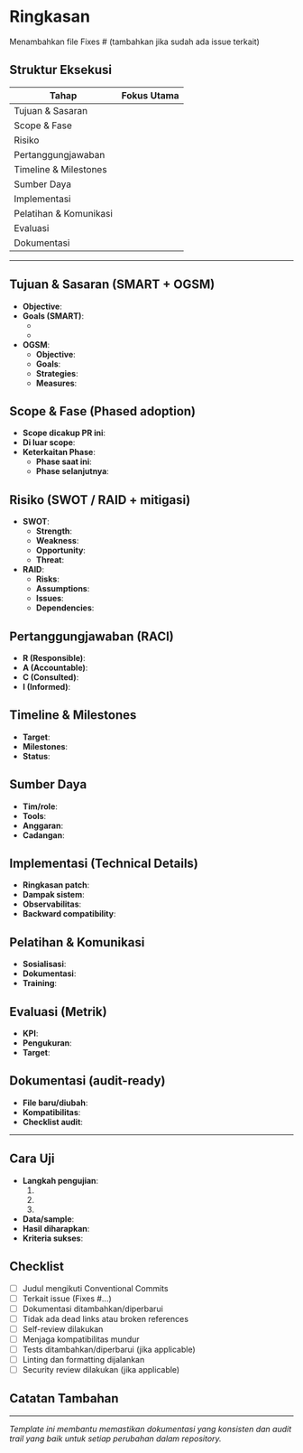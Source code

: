 # Ringkasan
Menambahkan file <!-- Jelaskan perubahan yang dilakukan -->
Fixes # (tambahkan jika sudah ada issue terkait)

## Struktur Eksekusi

| Tahap                  | Fokus Utama                              |
| ---------------------- | ---------------------------------------- |
| Tujuan & Sasaran       | <!-- Tujuan utama perubahan ini -->      |
| Scope & Fase           | <!-- Cakupan dan fase implementasi -->   |
| Risiko                 | <!-- Identifikasi dan mitigasi risiko --> |
| Pertanggungjawaban     | <!-- RACI matrix: R/A/C/I -->           |
| Timeline & Milestones  | <!-- Jadwal dan pencapaian -->          |
| Sumber Daya            | <!-- Tim, tools, anggaran -->            |
| Implementasi           | <!-- Ringkasan teknis perubahan -->     |
| Pelatihan & Komunikasi | <!-- Sosialisasi dan dokumentasi -->    |
| Evaluasi               | <!-- Metrik dan KPI -->                 |
| Dokumentasi            | <!-- Artefak dan audit trail -->        |

---

## Tujuan & Sasaran (SMART + OGSM)
- **Objective**: <!-- Tujuan utama yang ingin dicapai -->
- **Goals (SMART)**:
  - <!-- Goal 1: Specific, Measurable, Achievable, Relevant, Time-bound -->
  - <!-- Goal 2: ... -->
- **OGSM**:
  - **Objective**: <!-- Objektif tingkat tinggi -->
  - **Goals**: <!-- Sasaran terukur -->
  - **Strategies**: <!-- Strategi pencapaian -->
  - **Measures**: <!-- Metrik pengukuran -->

## Scope & Fase (Phased adoption)
- **Scope dicakup PR ini**: <!-- Apa yang termasuk dalam PR ini -->
- **Di luar scope**: <!-- Apa yang tidak termasuk -->
- **Keterkaitan Phase**: 
  - **Phase saat ini**: <!-- Phase-1, 2, 3, dst -->
  - **Phase selanjutnya**: <!-- Rencana fase berikutnya -->

## Risiko (SWOT / RAID + mitigasi)
- **SWOT**:
  - **Strength**: <!-- Kekuatan -->
  - **Weakness**: <!-- Kelemahan -->
  - **Opportunity**: <!-- Peluang -->
  - **Threat**: <!-- Ancaman -->
- **RAID**:
  - **Risks**: <!-- Risiko → Mitigasi -->
  - **Assumptions**: <!-- Asumsi yang digunakan -->
  - **Issues**: <!-- Isu yang perlu diperhatikan -->
  - **Dependencies**: <!-- Ketergantungan -->

## Pertanggungjawaban (RACI)
- **R (Responsible)**: <!-- Yang bertanggung jawab eksekusi -->
- **A (Accountable)**: <!-- Yang akuntabel untuk hasil -->
- **C (Consulted)**: <!-- Yang dikonsultasikan -->
- **I (Informed)**: <!-- Yang perlu diberi informasi -->

## Timeline & Milestones
- **Target**: <!-- Timeline penyelesaian -->
- **Milestones**: <!-- Pencapaian utama -->
- **Status**: <!-- To Do / In Progress / Review / Done -->

## Sumber Daya
- **Tim/role**: <!-- Tim yang terlibat -->
- **Tools**: <!-- Tools yang digunakan -->
- **Anggaran**: <!-- Estimasi biaya jika ada -->
- **Cadangan**: <!-- Rencana fallback -->

## Implementasi (Technical Details)
- **Ringkasan patch**: <!-- Ringkasan perubahan teknis -->
- **Dampak sistem**: <!-- Dampak pada sistem yang ada -->
- **Observabilitas**: <!-- Monitoring dan logging -->
- **Backward compatibility**: <!-- Kompatibilitas mundur -->

## Pelatihan & Komunikasi
- **Sosialisasi**: <!-- Cara mengkomunikasikan perubahan -->
- **Dokumentasi**: <!-- Dokumentasi yang perlu diupdate -->
- **Training**: <!-- Pelatihan yang diperlukan -->

## Evaluasi (Metrik)
- **KPI**: <!-- Key Performance Indicators -->
- **Pengukuran**: <!-- Cara mengukur keberhasilan -->
- **Target**: <!-- Target yang ingin dicapai -->

## Dokumentasi (audit-ready)
- **File baru/diubah**: <!-- Daftar file yang ditambah/diubah -->
- **Kompatibilitas**: <!-- Dampak pada kompatibilitas -->
- **Checklist audit**: <!-- Kesiapan untuk audit -->

---

## Cara Uji
- **Langkah pengujian**:
  1. <!-- Langkah 1 -->
  2. <!-- Langkah 2 -->
  3. <!-- Langkah 3 -->
- **Data/sample**: <!-- Data uji yang digunakan -->
- **Hasil diharapkan**: <!-- Hasil yang diharapkan -->
- **Kriteria sukses**: <!-- Kriteria keberhasilan -->

## Checklist
- [ ] Judul mengikuti Conventional Commits
- [ ] Terkait issue (Fixes #...)
- [ ] Dokumentasi ditambahkan/diperbarui
- [ ] Tidak ada dead links atau broken references
- [ ] Self-review dilakukan
- [ ] Menjaga kompatibilitas mundur
- [ ] Tests ditambahkan/diperbarui (jika applicable)
- [ ] Linting dan formatting dijalankan
- [ ] Security review dilakukan (jika applicable)

## Catatan Tambahan
<!-- Catatan, pertimbangan khusus, atau informasi tambahan yang relevan -->

---
*Template ini membantu memastikan dokumentasi yang konsisten dan audit trail yang baik untuk setiap perubahan dalam repository.*